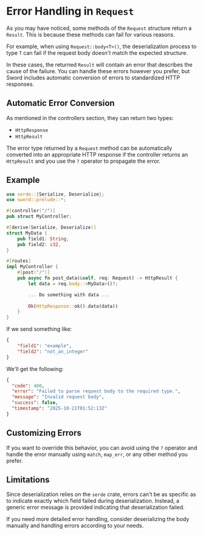 # Error Handling in `Request`

As you may have noticed, some methods of the `Request` structure return a `Result`. This is because these methods can fail for various reasons.

For example, when using `Request::body<T>()`, the deserialization process to type `T` can fail if the request body doesn't match the expected structure.

In these cases, the returned `Result` will contain an error that describes the cause of the failure. You can handle these errors however you prefer, but Sword includes automatic conversion of errors to standardized HTTP responses.

## Automatic Error Conversion

As mentioned in the controllers section, they can return two types:

- `HttpResponse`
- `HttpResult`

The error type returned by a `Request` method can be automatically converted into an appropriate HTTP response if the controller returns an `HttpResult` and you use the `?` operator to propagate the error.

## Example

```rust
use serde::{Serialize, Deserialize};
use sword::prelude::*;

#[controller("/")]
pub struct MyController;

#[derive(Serialize, Deserialize)]
struct MyData {
    pub field1: String,
    pub field2: i32,
}

#[routes]
impl MyController {
    #[post("/")]
    pub async fn post_data(&self, req: Request) -> HttpResult {
        let data = req.body::<MyData>()?;

        ... Do something with data ...
        
        Ok(HttpResponse::ok().data(data))
    }
}
```

If we send something like:

```json
{
    "field1": "example",
    "field2": "not_an_integer"
}
```

We'll get the following:

```json
{
  "code": 400,
  "error": "Failed to parse request body to the required type.",
  "message": "Invalid request body",
  "success": false,
  "timestamp": "2025-10-21T01:52:13Z"
}
```

## Customizing Errors

If you want to override this behavior, you can avoid using the `?` operator and handle the error manually using `match`, `map_err`, or any other method you prefer.

## Limitations

Since deserialization relies on the `serde` crate, errors can't be as specific as to indicate exactly which field failed during deserialization. Instead, a generic error message is provided indicating that deserialization failed.

If you need more detailed error handling, consider deserializing the body manually and handling errors according to your needs.
